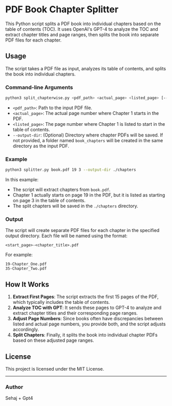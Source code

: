 
# PDF Book Chapter Splitter

This Python script splits a PDF book into individual chapters based on the table of contents (TOC). It uses OpenAI's GPT-4 to analyze the TOC and extract chapter titles and page ranges, then splits the book into separate PDF files for each chapter.

## Usage

The script takes a PDF file as input, analyzes its table of contents, and splits the book into individual chapters.

### Command-line Arguments

```bash
python3 split_chapterwise.py <pdf_path> <actual_page> <listed_page> [--output-dir <output_dir>]
```

- `<pdf_path>`: Path to the input PDF file.
- `<actual_page>`: The actual page number where Chapter 1 starts in the PDF.
- `<listed_page>`: The page number where Chapter 1 is listed to start in the table of contents.
- `--output-dir`: (Optional) Directory where chapter PDFs will be saved. If not provided, a folder named `book_chapters` will be created in the same directory as the input PDF.

### Example

```bash
python3 splitter.py book.pdf 19 3 --output-dir ./chapters
```

In this example:
- The script will extract chapters from `book.pdf`.
- Chapter 1 actually starts on page 19 in the PDF, but it is listed as starting on page 3 in the table of contents.
- The split chapters will be saved in the `./chapters` directory.

### Output

The script will create separate PDF files for each chapter in the specified output directory. Each file will be named using the format:

```
<start_page>-<chapter_title>.pdf
```

For example:

```
19-Chapter_One.pdf
35-Chapter_Two.pdf
```

## How It Works

1. **Extract First Pages**: The script extracts the first 15 pages of the PDF, which typically includes the table of contents.
2. **Analyze TOC with GPT**: It sends these pages to GPT-4 to analyze and extract chapter titles and their corresponding page ranges.
3. **Adjust Page Numbers**: Since books often have discrepancies between listed and actual page numbers, you provide both, and the script adjusts accordingly.
4. **Split Chapters**: Finally, it splits the book into individual chapter PDFs based on these adjusted page ranges.


## License

This project is licensed under the MIT License.

---

### Author

Sehaj + Gpt4 
